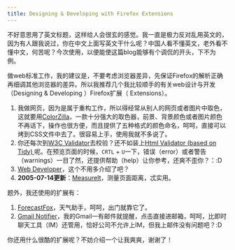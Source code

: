 ```yaml
---
title: Designing & Developing with Firefox Extensions
---
```

不好意思用了英文标题，这样给人会很玄的感觉。我一直是极力反对乱用英文的，因为有人跟我说过，你在中文上面写英文干什么呢？中国人看不懂英文，老外看不懂中文，何苦呢？今次使用，以便能使这篇blog能够有个调侃的开头，下不为例。

做web标准工作，我的建议是，不要考虑浏览器差异，先保证Firefox的解析正确再细调其他浏览器的差异。所以我推荐几个我比较顺手的有关web设计与开发（Designing & Developing ）Firefox扩展（ Extensions）。

1. 我做网页，因为是属于重构工作，所以得经常从别人的网页或者图片中取色，这就要用[ColorZilla][0]，一款十分强大的取色器，前景、背景颜色或者图片颜色不再话下，操作也很方便，而且提供了五种格式的颜色命名，呵呵，直接可以烤到CSS文件中去了。很容易上手，使用我就不多说了。
2. 你还每次到[W3C Validator][1]去校验？还不如装上[Html Validator (based on Tidy) ][2]呢。在预览页面的时候，`CRTL` + `U`一下，错误（error）或者警告（warnings）一目了然，还提供帮助（help）让你参考，还爽不歪你？：:D
3. [Web Developer][3]，这个不用多介绍了吧？
4. **2005-07-14更新**：[MeasureIt][4]，测量页面距离，忒实用。

题外，我还使用的扩展有：

1. [ForecastFox][5]，天气助手，呵呵，出门就靠它了。
2. [Gmail Notifier][6]，我的Gmail一有邮件就提醒，点击直接进邮箱，呵呵，比即时聊天工具（IM）还管用，恰好公司不允许上IM，但我上邮件没有问题吧？:D

你还用什么很酷的扩展呢？不妨介绍一个让我爽爽，谢谢了！

[0]: https://addons.update.mozilla.org/extensions/moreinfo.php?id=271
[1]: http://validator.w3.org
[2]: https://addons.update.mozilla.org/extensions/moreinfo.php?id=249
[3]: https://addons.update.mozilla.org/extensions/moreinfo.php?id=60
[4]: https://addons.mozilla.org/extensions/moreinfo.php?id=539
[5]: https://addons.update.mozilla.org/extensions/moreinfo.php?id=398
[6]: https://addons.update.mozilla.org/extensions/moreinfo.php?id=173